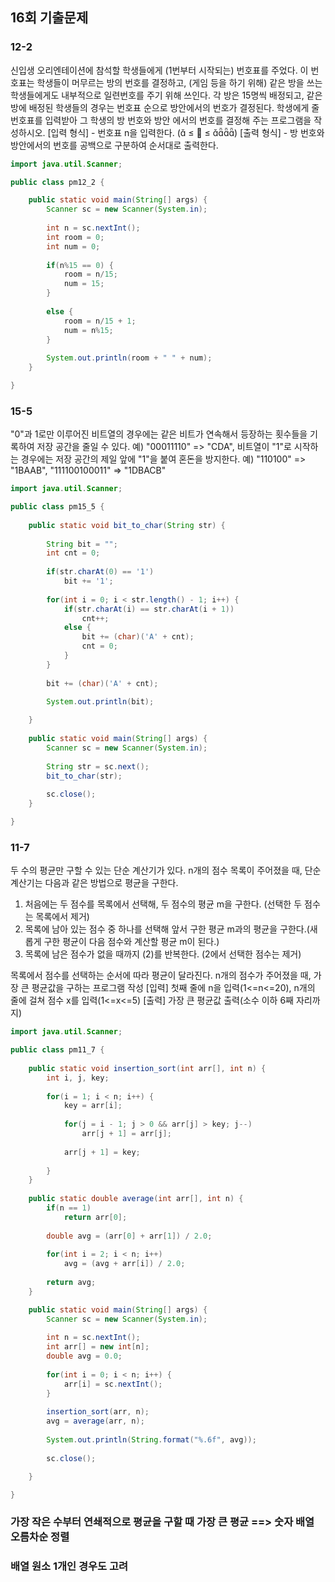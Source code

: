 ## 16회 기출문제

### 12-2
신입생 오리엔테이션에 참석할 학생들에게 (1번부터 시작되는) 번호표를 주었다. 이 번호표는 학생들이 머무르는 방의 번호를 결정하고, (게임 등을 하기 위해) 같은 방을 쓰는 학생들에게도 내부적으로 일련번호를 주기 위해 쓰인다. 각 방은 15명씩 배정되고, 같은 방에 배정된 학생들의 경우는 번호표 순으로 방안에서의 번호가 결정된다. 학생에게 줄 번호표를 입력받아 그 학생의 방 번호와 방안 에서의 번호를 결정해 주는 프로그램을 작성하시오.
[입력 형식] - 번호표 n을 입력한다. ( ≤  ≤ )
[출력 형식] - 방 번호와 방안에서의 번호를 공백으로 구분하여 순서대로 출력한다.

```java
import java.util.Scanner;

public class pm12_2 {

	public static void main(String[] args) {
		Scanner sc = new Scanner(System.in);
		
		int n = sc.nextInt();
		int room = 0;
		int num = 0;
		
		if(n%15 == 0) {
			room = n/15;
			num = 15;
		}
		
		else {
			room = n/15 + 1;
			num = n%15;
		}
		
		System.out.println(room + " " + num);
	}

}
```

### 15-5
"0"과 1로만 이루어진 비트열의 경우에는 같은 비트가 연속해서 등장하는 횟수들을 기록하여 저장 공간을 줄일 수 있다. 예) "00011110" => "CDA", 비트열이 "1"로 시작하는 경우에는 저장 공간의 제일 앞에 "1"을 붙여 혼돈을 방지한다. 예) "110100" => "1BAAB", "111100100011" => "1DBACB"
```java
import java.util.Scanner;

public class pm15_5 {
	
	public static void bit_to_char(String str) {
		
		String bit = "";
		int cnt = 0;
		
		if(str.charAt(0) == '1')
			bit += '1';
		
		for(int i = 0; i < str.length() - 1; i++) {
			if(str.charAt(i) == str.charAt(i + 1))
				cnt++;
			else {
				bit += (char)('A' + cnt);
				cnt = 0;
			}
		}
		
		bit += (char)('A' + cnt);
		
		System.out.println(bit);

	}
	
	public static void main(String[] args) {
		Scanner sc = new Scanner(System.in);
		
		String str = sc.next();
		bit_to_char(str);
		
		sc.close();
	}

}
```

### 11-7
두 수의 평균만 구할 수 있는 단순 계산기가 있다. n개의 점수 목록이 주어졌을 때, 단순 계산기는 다음과 같은 방법으로 평균을 구한다.
1. 처음에는 두 점수를 목록에서 선택해, 두 점수의 평균 m을 구한다. (선택한 두 점수는 목록에서 제거)
2. 목록에 남아 있는 점수 중 하나를 선택해 앞서 구한 평균 m과의 평균을 구한다.(새롭게 구한 평균이 다음 점수와 계산할 평균 m이 된다.)
3. 목록에 남은 점수가 없을 때까지 (2)를 반복한다. (2에서 선택한 점수는 제거)

목록에서 점수를 선택하는 순서에 따라 평균이 달라진다. n개의 점수가 주어졌을 때, 가장 큰 평균값을 구하는 프로그램 작성
[입력] 첫째 줄에 n을 입력(1<=n<=20), n개의 줄에 걸쳐 점수 x를 입력(1<=x<=5)
[출력] 가장 큰 평균값 출력(소수 이하 6째 자리까지)

```java
import java.util.Scanner;

public class pm11_7 {
	
	public static void insertion_sort(int arr[], int n) {
		int i, j, key;
		
		for(i = 1; i < n; i++) {
			key = arr[i];
			
			for(j = i - 1; j > 0 && arr[j] > key; j--)
				arr[j + 1] = arr[j];
			
			arr[j + 1] = key;
		
		}
	}
	
	public static double average(int arr[], int n) {
		if(n == 1)
			return arr[0];
		
		double avg = (arr[0] + arr[1]) / 2.0;
		
		for(int i = 2; i < n; i++)
			avg = (avg + arr[i]) / 2.0;
		
		return avg;
	}

	public static void main(String[] args) {
		Scanner sc = new Scanner(System.in);
		
		int n = sc.nextInt();
		int arr[] = new int[n];
		double avg = 0.0;
		
		for(int i = 0; i < n; i++) {
			arr[i] = sc.nextInt();
		}
		
		insertion_sort(arr, n);
		avg = average(arr, n);
		
		System.out.println(String.format("%.6f", avg));
		
		sc.close();

	}

}
```
### 가장 작은 수부터 연쇄적으로 평균을 구할 때 가장 큰 평균 ==> 숫자 배열 오름차순 정렬
### 배열 원소 1개인 경우도 고려

